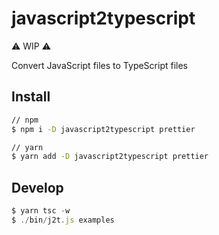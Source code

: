 # javascript2typescript

⚠ WIP ⚠ 

Convert JavaScript files to TypeScript files

## Install

```sh
// npm
$ npm i -D javascript2typescript prettier

// yarn
$ yarn add -D javascript2typescript prettier
```

## Develop

```js
$ yarn tsc -w
$ ./bin/j2t.js examples
```
